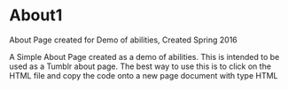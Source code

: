 # About1
About Page created for Demo of abilities, Created Spring 2016

A Simple About Page created as a demo of abilities. This is intended to be used as a Tumblr about page. 
The best way to use this is to click on the HTML file and copy the code onto a new page document with type HTML
